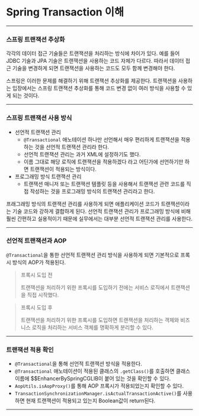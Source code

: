 # Spring Transaction 이해
***
### 스프링 트랜잭션 추상화
각각의 데이터 접근 기술들은 트랜잭션을 처리하는 방식에 차이가 있다.
예를 들어 JDBC 기술과 JPA 기술은 트랜잭션을 사용하는 코드 자체가 다르다.
따라서 데이터 접근 기술을 변경하게 되면 트랜잭션을 사용하는 코드도 모두 함께 변경해야 한다.

스프링은 이러한 문제를 해결하기 위해 트랜잭션 추상화를 제공한다.
트랜잭션을 사용하는 입장에서는 스프링 트랜잭션 추상화를 통해 코드 변경 없이 여러 방식을 사용할 수 있게 되는 것이다.
***
### 스프링 트랜잭션 사용 방식
* 선언적 트랜잭션 관리
  * ```@Transactional``` 애노테이션 하나만 선언해서 매우 편리하게 트랜잭션을 적용하는 것을 선언적 트랜잭션 관리라 한다.
  * 선언적 트랜잭션 관리는 과거 XML에 설정하기도 했다.
  * 이름 그대로 해당 로직에 트랜잭션을 적용하겠다 라고 어딘가에 선언하기만 하면 트랜잭션이 적용되는 방식이다.
* 프로그래밍 방식 트랜잭션 관리
  * 트랜잭션 매니저 또는 트랜잭션 템플릿 등을 사용해서 트랜잭션 관련 코드를 직접 작성하는 것을 프로그래밍 방식의 트랜잭션 관리라고 한다.

프래그래밍 방식의 트랜잭션 관리를 사용하게 되면 애플리케이션 코드가 트랜잭션이라는 기술 코드와 강하게 결합하게 된다.
선언적 트랜잭션 관리가 프로그래밍 방식에 비해 훨씬 간편하고 실용적이기 때문에 실무에서는 대부분 선언적 트랜잭션 관리를 사용한다.
***
### 선언적 트랜잭션과 AOP
```@Transactional```을 통한 선언적 트랜잭션 관리 방식을 사용하게 되면 기본적으로 프록시 방식의 AOP가 적용된다.


> 프록시 도입 전
> 
> 트랜잭션을 처리하기 위한 프록시를 도입하기 전에는 서비스 로직에서 트랜잭션을 직접 시작했다.

> 프록시 도입 후
>
> 트랜잭션을 처리하기 위한 프록시를 도입하면 트랜잭션을 처리하는 객체와 비즈니스 로직을 처리하는 서비스 객체를 명확하게 분리할 수 있다.
***
### 트랜잭션 적용 확인
* ```@Transactional```을 통해 선언적 트랜잭션 방식을 적용한다.
* ```@Transactional``` 애노테이션이 적용된 클래스의 ```.getClass()```를 호출하면 클래스 이름에 $$EnhancerBySpringCGLIB이 붙어 있는 것을 확인할 수 있다.
* ```AopUtils.isAopProxy()```를 통해 AOP 프록시가 적용되었는지 확인할 수 있다.
* ```TransactionSynchronizationManager.isActualTransactionActive()```를 사용하면 현재 트랜잭션이 적용되고 있는지 Boolean값이 return된다.
***


